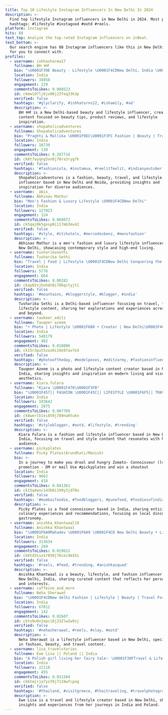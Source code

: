 ```yaml
---
title: Top 10 Lifestyle Instagram Influencers In New Delhi In 2024
description: >-
  Find top lifestyle Instagram influencers in New Delhi in 2024. Most popular
  hashtags: #lifestyle #instagood #ootd #reels.
platform: Instagram
hits: 88
text_top: Analyze the top-rated Instagram influencers on inBeat.
text_bottom: >-
  Our search engine has 88 Instagram influencers like this in New Delhi, India
  for you to connect with.
profiles:
  - username: ishhasharma17
    fullname: ईशा शर्मा
    bio: "\U0001F39E Beauty - Lifestyle \U0001F4CDNew Delhi, India \U0001F4E9business.ishhasharma@gmail.com ⬇️ youtube"
    location: India
    followers: 34958
    engagement: 229
    commentsToLikes: 0.008523
    id: ckmw1d7lj6ju00j23feq33k3p
    verified: false
    hashtags: '#glyclarify, #ishhaturns22, #ishamily, #ad'
    description: >-
      ईशा शर्मा is a New Delhi-based beauty and lifestyle influencer, creating
      content focused on beauty tips, product reviews, and lifestyle
      inspiration.
  - username: shopaholicadventures
    fullname: Shopaholicadventures
    bio: "Praghti & Mallika \U0001F9DC\U0001F3FC Fashion | Beauty | Travel | Lifestyle \U0001F4CDNew Delhi | Noida \U0001F48C For collaboration DM"
    location: India
    followers: 18739
    engagement: 130
    commentsToLikes: 0.287716
    id: ck8t7ayqng5vn0j78ra3rygfk
    verified: false
    hashtags: '#fashionista, #instamua, #reelitfeelit, #indianyoutuber'
    description: >-
      Shopaholicadventures is a fashion, beauty, travel, and lifestyle
      influencer based in New Delhi and Noida, providing insights and
      inspiration for diverse audiences.
  - username: _abix_
    fullname: Abhinav Mathur
    bio: "Men's Fashion & Luxury Lifestyle \U0001F4CDNew Delhi"
    location: India
    followers: 127023
    engagement: 124
    commentsToLikes: 0.060072
    id: ck5qaj0k5gnsp0i117mb3mv42
    verified: false
    hashtags: '#style, #itchotels, #mercedesbenz, #mensfashion'
    description: >-
      Abhinav Mathur is a men's fashion and luxury lifestyle influencer based in
      New Delhi, showcasing contemporary style and high-end living.
  - username: tusharikasethi
    fullname: Tusharika Sethi
    bio: "Travel | Food | Lifestyle \U0001F4CDNew Delhi Conquering the world ✈️ \U0001F48C hellotusharika@gmail.com"
    location: India
    followers: 5776
    engagement: 664
    commentsToLikes: 0.08282
    id: ckap02xjhohdn0i78bqctyjt1
    verified: false
    hashtags: '#mountains, #bloggerstyle, #blogger, #india'
    description: >-
      Tusharika Sethi is a Delhi-based influencer focusing on travel, food, and
      lifestyle content, sharing her explorations and experiences across India
      and beyond.
  - username: taukeer_editz
    fullname: Tauqeer azeem
    bio: "• Photo | Lifestyle \U0001F680 • Creator | New Delhi\U0001F4CD • officialtaukeereditz@gmail.com \U0001F4E9"
    location: India
    followers: 540179
    engagement: 482
    commentsToLikes: 0.010886
    id: ck15r3put5zoz0i19o97av7e3
    verified: false
    hashtags: '#photooftheday, #modelposes, #editzarmy, #fashioninfluencer'
    description: >-
      Tauqeer Azeem is a photo and lifestyle content creator based in New Delhi,
      India, sharing insights and inspiration on modern living and visual
      aesthetics.
  - username: kiara.fulara
    fullname: "Kiara \U0001F470\U0001F3FB"
    bio: "\U0001F457|| FASHION \U0001F45C|| LIFESTYLE \U0001F6F5|| TRAVEL \U0001F1EE\U0001F1F3|| NEW DELHI ( INDIA ) \U0001F4EC|| DM or Mail Queries/Collabs \U0001F53BSUBSCRIBE\U0001F53B"
    location: India
    followers: 193642
    engagement: 2875
    commentsToLikes: 0.007709
    id: ck8werlb1ei8t0j789nw8tukn
    verified: false
    hashtags: '#styleblogger, #ootd, #lifestyle, #trending'
    description: >-
      Kiara Fulara is a fashion and lifestyle influencer based in New Delhi,
      India, focusing on travel and style content that resonates with her
      audience.
  - username: pickyplates
    fullname: Picky Plates(Arundhati/Manish)
    bio: >-
      In a journey to make you drool and hungry Zomato- Connoisseur (lvl12) For
      promotion - DM or mail Use #pickyplates and win a shoutout
    location: India
    followers: 9662
    engagement: 418
    commentsToLikes: 0.041361
    id: ck15q4woc143b0i199y3jd78u
    verified: false
    hashtags: '#mumbaifoodie, #foodbloggers, #punefood, #foodiesofindia'
    description: >-
      Picky Plates is a food connoisseur based in India, sharing enticing
      culinary experiences and recommendations, focusing on local dining and
      gastronomy.
  - username: anishka_khantwaal18
    fullname: Anishka Khantwaal
    bio: "\U0001F6A9Mahadev \U0001F6A9 \U0001F4CD New Delhi Beauty • Lifestyle • Fashion \U0001F4E9 For business - Doozyanishka@gmail.com YouTube channel \U0001F447\U0001F3FB 1.28Million"
    location: India
    followers: 313634
    engagement: 269
    commentsToLikes: 0.019631
    id: ck8td3sio1r050j78cei9m1hi
    verified: false
    hashtags: '#reels, #feed, #trending, #anishkasquad'
    description: >-
      Anishka Khantwaal is a beauty, lifestyle, and fashion influencer based in
      New Delhi, India, sharing curated content that reflects her personal style
      and interests.
  - username: caffeine_and_more
    fullname: Neha Sherawat
    bio: "\U0001F4CDNew delhi Fashion | Lifestyle | Beauty | Travel For collab: \U0001F48CNehasherawat10@gmail.com #galaxycreator @samsungindia"
    location: India
    followers: 67012
    engagement: 142
    commentsToLikes: 0.02607
    id: ckto9u9x1epci0j232lw2w9zj
    verified: false
    hashtags: '#nehasherawat, #reels, #slay, #ootd'
    description: >-
      Neha Sherawat is a lifestyle influencer based in New Delhi, specializing
      in fashion, beauty, and travel content.
  - username: lisa_travelstories
    fullname: Ewe Lisa || Poland || India
    bio: "A Polish girl living her fairy tale✨ \U0001F30FTravel & Lifestyle Creator \U0001F4CDIndia,New Delhi \U0001F48C lisia211@gmail.com"
    location: India
    followers: 22118
    engagement: 455
    commentsToLikes: 0.031504
    id: ck6tmjrja7ysf0j7134wfcpog
    verified: false
    hashtags: '#thailand, #visitgreece, #thaitraveling, #travelphotography'
    description: >-
      Ewe Lisa is a travel and lifestyle creator based in New Delhi, sharing
      insights and experiences from her journeys in India and Poland.
---
```


